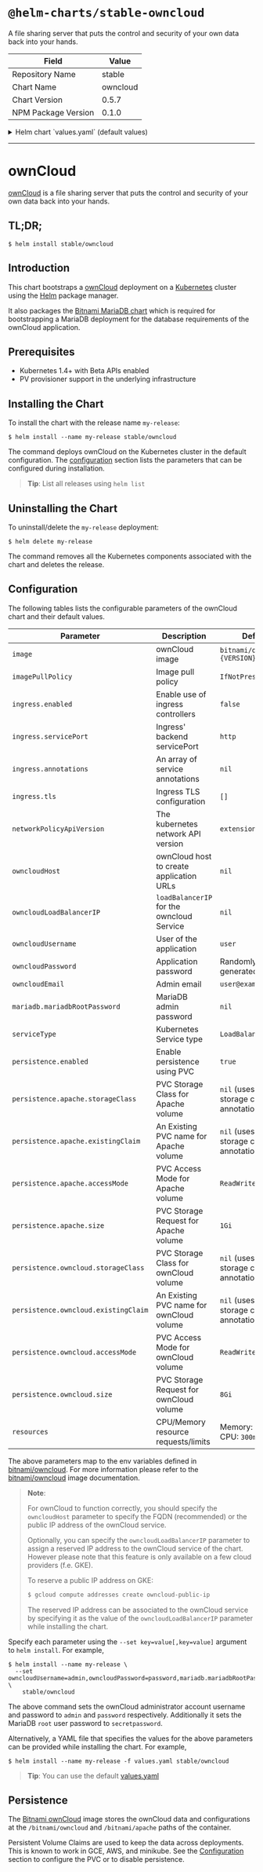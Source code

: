 # `@helm-charts/stable-owncloud`

A file sharing server that puts the control and security of your own data back into your hands.

| Field               | Value    |
| ------------------- | -------- |
| Repository Name     | stable   |
| Chart Name          | owncloud |
| Chart Version       | 0.5.7    |
| NPM Package Version | 0.1.0    |

<details>

<summary>Helm chart `values.yaml` (default values)</summary>

```yaml
## Bitnami ownCloud image version
## ref: https://hub.docker.com/r/bitnami/owncloud/tags/
##
image: bitnami/owncloud:10.0.7-r1

## Specify a imagePullPolicy
## ref: http://kubernetes.io/docs/user-guide/images/#pre-pulling-images
##
imagePullPolicy: IfNotPresent

## For Kubernetes v1.4, v1.5 and v1.6, use 'extensions/v1beta1'
## For Kubernetes v1.7, use 'networking.k8s.io/v1'
networkPolicyApiVersion: extensions/v1beta1

## Allowing use of ingress controllers
## ref: https://kubernetes.io/docs/concepts/services-networking/ingress/
##
ingress:
  enabled: false
  servicePort: http
  annotations:
    # kubernetes.io/ingress.class: nginx
    # ingress.kubernetes.io/whitelist-source-range: "10.0.0.0/24,172.10.0.1"
  tls:
    # - secretName: owncloud.cluster.local
    #   hosts:
    #     - owncloud.cluster.local

## ownCloud host to create application URLs
## ref: https://github.com/bitnami/bitnami-docker-owncloud#configuration
##
# owncloudHost:

## loadBalancerIP for the ownCloud Service (optional, cloud specific)
## ref: http://kubernetes.io/docs/user-guide/services/#type-loadbalancer
##
# owncloudLoadBalancerIP:

## User of the application
## ref: https://github.com/bitnami/bitnami-docker-owncloud#configuration
##
owncloudUsername: user

## Application password
## Defaults to a random 10-character alphanumeric string if not set
## ref: https://github.com/bitnami/bitnami-docker-owncloud#configuration
##
# owncloudPassword:

## Admin email
## ref: https://github.com/bitnami/bitnami-docker-owncloud#configuration
##
owncloudEmail: user@example.com

##
## MariaDB chart configuration
##
mariadb:
  ## MariaDB admin password
  ## ref: https://github.com/bitnami/bitnami-docker-mariadb/blob/master/README.md#setting-the-root-password-on-first-run
  ##
  # mariadbRootPassword:

  ## Enable persistence using Persistent Volume Claims
  ## ref: http://kubernetes.io/docs/user-guide/persistent-volumes/
  ##
  persistence:
  enabled: true
  ## mariadb data Persistent Volume Storage Class
  ## If defined, storageClassName: <storageClass>
  ## If set to "-", storageClassName: "", which disables dynamic provisioning
  ## If undefined (the default) or set to null, no storageClassName spec is
  ##   set, choosing the default provisioner.  (gp2 on AWS, standard on
  ##   GKE, AWS & OpenStack)
  ##
  # storageClass: "-"
  accessMode: ReadWriteOnce
  size: 8Gi

## Kubernetes configuration
## For minikube, set this to NodePort, elsewhere use LoadBalancer
##
serviceType: LoadBalancer

## Enable persistence using Persistent Volume Claims
## ref: http://kubernetes.io/docs/user-guide/persistent-volumes/
##
persistence:
  enabled: true
  apache:
    ## apache data Persistent Volume Storage Class
    ## If defined, storageClassName: <storageClass>
    ## If set to "-", storageClassName: "", which disables dynamic provisioning
    ## If undefined (the default) or set to null, no storageClassName spec is
    ##   set, choosing the default provisioner.  (gp2 on AWS, standard on
    ##   GKE, AWS & OpenStack)
    ##
    # storageClass: "-"

    ## A manually managed Persistent Volume and Claim
    ## Requires persistence.enabled: true
    ## If defined, PVC must be created manually before volume will be bound
    # existingClaim:

    accessMode: ReadWriteOnce
    size: 1Gi
  owncloud:
    ## owncloud data Persistent Volume Storage Class
    ## If defined, storageClassName: <storageClass>
    ## If set to "-", storageClassName: "", which disables dynamic provisioning
    ## If undefined (the default) or set to null, no storageClassName spec is
    ##   set, choosing the default provisioner.  (gp2 on AWS, standard on
    ##   GKE, AWS & OpenStack)
    ##
    # storageClass: "-"

    ## A manually managed Persistent Volume and Claim
    ## Requires persistence.enabled: true
    ## If defined, PVC must be created manually before volume will be bound
    # existingClaim:

    accessMode: ReadWriteOnce
    size: 8Gi

## Configure resource requests and limits
## ref: http://kubernetes.io/docs/user-guide/compute-resources/
##
resources:
  requests:
    memory: 512Mi
    cpu: 300m
```

</details>

---

# ownCloud

[ownCloud](https://owncloud.org/) is a file sharing server that puts the control and security of your own data back into your hands.

## TL;DR;

```console
$ helm install stable/owncloud
```

## Introduction

This chart bootstraps a [ownCloud](https://github.com/bitnami/bitnami-docker-owncloud) deployment on a [Kubernetes](http://kubernetes.io) cluster using the [Helm](https://helm.sh) package manager.

It also packages the [Bitnami MariaDB chart](https://github.com/kubernetes/charts/tree/master/stable/mariadb) which is required for bootstrapping a MariaDB deployment for the database requirements of the ownCloud application.

## Prerequisites

- Kubernetes 1.4+ with Beta APIs enabled
- PV provisioner support in the underlying infrastructure

## Installing the Chart

To install the chart with the release name `my-release`:

```console
$ helm install --name my-release stable/owncloud
```

The command deploys ownCloud on the Kubernetes cluster in the default configuration. The [configuration](#configuration) section lists the parameters that can be configured during installation.

> **Tip**: List all releases using `helm list`

## Uninstalling the Chart

To uninstall/delete the `my-release` deployment:

```console
$ helm delete my-release
```

The command removes all the Kubernetes components associated with the chart and deletes the release.

## Configuration

The following tables lists the configurable parameters of the ownCloud chart and their default values.

| Parameter                            | Description                               | Default                                     |
| ------------------------------------ | ----------------------------------------- | ------------------------------------------- |
| `image`                              | ownCloud image                            | `bitnami/owncloud:{VERSION}`                |
| `imagePullPolicy`                    | Image pull policy                         | `IfNotPresent`                              |
| `ingress.enabled`                    | Enable use of ingress controllers         | `false`                                     |
| `ingress.servicePort`                | Ingress' backend servicePort              | `http`                                      |
| `ingress.annotations`                | An array of service annotations           | `nil`                                       |
| `ingress.tls`                        | Ingress TLS configuration                 | `[]`                                        |
| `networkPolicyApiVersion`            | The kubernetes network API version        | `extensions/v1beta1`                        |
| `owncloudHost`                       | ownCloud host to create application URLs  | `nil`                                       |
| `owncloudLoadBalancerIP`             | `loadBalancerIP` for the owncloud Service | `nil`                                       |
| `owncloudUsername`                   | User of the application                   | `user`                                      |
| `owncloudPassword`                   | Application password                      | Randomly generated                          |
| `owncloudEmail`                      | Admin email                               | `user@example.com`                          |
| `mariadb.mariadbRootPassword`        | MariaDB admin password                    | `nil`                                       |
| `serviceType`                        | Kubernetes Service type                   | `LoadBalancer`                              |
| `persistence.enabled`                | Enable persistence using PVC              | `true`                                      |
| `persistence.apache.storageClass`    | PVC Storage Class for Apache volume       | `nil` (uses alpha storage class annotation) |
| `persistence.apache.existingClaim`   | An Existing PVC name for Apache volume    | `nil` (uses alpha storage class annotation) |
| `persistence.apache.accessMode`      | PVC Access Mode for Apache volume         | `ReadWriteOnce`                             |
| `persistence.apache.size`            | PVC Storage Request for Apache volume     | `1Gi`                                       |
| `persistence.owncloud.storageClass`  | PVC Storage Class for ownCloud volume     | `nil` (uses alpha storage class annotation) |
| `persistence.owncloud.existingClaim` | An Existing PVC name for ownCloud volume  | `nil` (uses alpha storage class annotation) |
| `persistence.owncloud.accessMode`    | PVC Access Mode for ownCloud volume       | `ReadWriteOnce`                             |
| `persistence.owncloud.size`          | PVC Storage Request for ownCloud volume   | `8Gi`                                       |
| `resources`                          | CPU/Memory resource requests/limits       | Memory: `512Mi`, CPU: `300m`                |

The above parameters map to the env variables defined in [bitnami/owncloud](http://github.com/bitnami/bitnami-docker-owncloud). For more information please refer to the [bitnami/owncloud](http://github.com/bitnami/bitnami-docker-owncloud) image documentation.

> **Note**:
>
> For ownCloud to function correctly, you should specify the `owncloudHost` parameter to specify the FQDN (recommended) or the public IP address of the ownCloud service.
>
> Optionally, you can specify the `owncloudLoadBalancerIP` parameter to assign a reserved IP address to the ownCloud service of the chart. However please note that this feature is only available on a few cloud providers (f.e. GKE).
>
> To reserve a public IP address on GKE:
>
> ```bash
> $ gcloud compute addresses create owncloud-public-ip
> ```
>
> The reserved IP address can be associated to the ownCloud service by specifying it as the value of the `owncloudLoadBalancerIP` parameter while installing the chart.

Specify each parameter using the `--set key=value[,key=value]` argument to `helm install`. For example,

```console
$ helm install --name my-release \
  --set owncloudUsername=admin,owncloudPassword=password,mariadb.mariadbRootPassword=secretpassword \
    stable/owncloud
```

The above command sets the ownCloud administrator account username and password to `admin` and `password` respectively. Additionally it sets the MariaDB `root` user password to `secretpassword`.

Alternatively, a YAML file that specifies the values for the above parameters can be provided while installing the chart. For example,

```console
$ helm install --name my-release -f values.yaml stable/owncloud
```

> **Tip**: You can use the default [values.yaml](values.yaml)

## Persistence

The [Bitnami ownCloud](https://github.com/bitnami/bitnami-docker-owncloud) image stores the ownCloud data and configurations at the `/bitnami/owncloud` and `/bitnami/apache` paths of the container.

Persistent Volume Claims are used to keep the data across deployments. This is known to work in GCE, AWS, and minikube.
See the [Configuration](#configuration) section to configure the PVC or to disable persistence.
